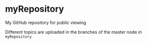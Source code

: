 # myRepository
My GitHub repository for public viewing

Different topics are uploaded in the branches of the master node in `myRepository`
